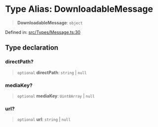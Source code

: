 # Type Alias: DownloadableMessage

> **DownloadableMessage**: `object`

Defined in: [src/Types/Message.ts:30](https://github.com/Fokusdotid/Baileys/blob/eb819228f591f9a29a091aefc3a8c91a38d77089/src/Types/Message.ts#L30)

## Type declaration

### directPath?

> `optional` **directPath**: `string` \| `null`

### mediaKey?

> `optional` **mediaKey**: `Uint8Array` \| `null`

### url?

> `optional` **url**: `string` \| `null`
